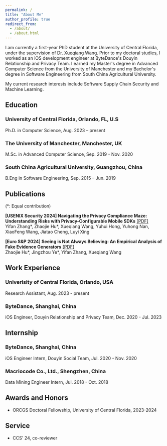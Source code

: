 ```yaml
---
permalink: /
title: "About Me"
author_profile: true
redirect_from: 
  - /about/
  - /about.html
---
```

I am currently a first-year PhD student at the University of Central Florida, under the supervision of [Dr. Xueqiang Wang](https://xw48.github.io/). Prior to my doctoral studies, I worked as an iOS development engineer at ByteDance's Douyin Relationship and Privacy Team. I earned my Master's degree in Advanced Computer Science from the University of Manchester and my Bachelor's degree in Software Engineering from South China Agricultural University. 

My current research interests include Software Supply Chain Security and Machine Learning.

## Education

### University of Central Florida, Orlando, FL, U.S
Ph.D. in Computer Science, Aug. 2023 – present

### The University of Manchester, Manchester, UK
M.Sc. in Advanced Computer Science, Sep. 2019 - Nov. 2020

### South China Agricultural University, Guangzhou, China
B.Eng in Software Engineering, Sep. 2015 – Jun. 2019


## Publications
(*: Equal contribution)

**[USENIX Security 2024] Navigating the Privacy Compliance Maze: Understanding Risks with Privacy-Configurable Mobile SDKs** [[PDF]](http://yorca.github.io/files/usenix24.pdf)  
Yifan Zhang\*, Zhaojie Hu\*, Xueqiang Wang, Yuhui Hong, Yuhong Nan, XiaoFeng Wang, Jiatao Cheng, Luyi Xing

**[Euro S&P 2024] Seeing is Not Always Believing: An Empirical Analysis of Fake Evidence Generators** [[PDF]](http://yorca.github.io/files/2024131356.pdf)  
Zhaojie Hu\*, Jingzhou Ye\*, Yifan Zhang, Xueqiang Wang


## Work Experience

### Univerisity of Central Florida, Orlando, USA
Research Assistant, Aug. 2023 - present

### ByteDance, Shanghai, China
iOS Engineer, Douyin Relationship and Privacy Team, Dec. 2020 - Jul. 2023

## Internship
### ByteDance, Shanghai, China
iOS Engineer Intern, Douyin Social Team, Jul. 2020 - Nov. 2020

### Macriocode Co., Ltd., Shengzhen, China
Data Mining Engineer Intern, Jul. 2018 - Oct. 2018

## Awards and Honors
- ORCGS Doctoral Fellowship, University of Central Florida, 2023-2024

## Service
- CCS' 24, co-reviewer